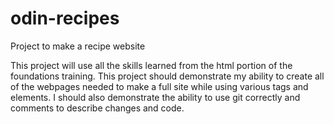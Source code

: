 # odin-recipes
Project to make a recipe website

This project will use all the skills learned from
the html portion of the foundations training. This
project should demonstrate my ability to create all
of the webpages needed to make a full site while using
various tags and elements. I should also demonstrate
the ability to use git correctly and comments to describe
changes and code.

